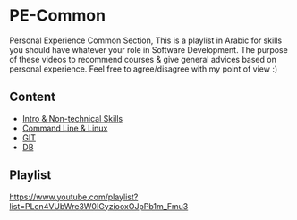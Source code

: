 # PE-Common
Personal Experience Common Section, This is a playlist in Arabic for skills you should have whatever your role in Software Development.
The purpose of these videos to recommend courses & give general advices based on personal experience. 
Feel free to agree/disagree with my point of view :)
## Content
- [Intro & Non-technical Skills](https://github.com/mostafayahia/PE-Common/blob/Common-00/common/common-00.md)
- [Command Line & Linux](https://github.com/mostafayahia/PE-Common/blob/Common-01/common/common-01.md)
- [GIT](https://github.com/mostafayahia/PE-Common/blob/Common-02/common/common-02.md)
- [DB](https://github.com/mostafayahia/PE-Common/blob/Common-03/common/common-03.md)
## Playlist
https://www.youtube.com/playlist?list=PLcn4VUbWre3W0IGyziooxOJpPb1m_Fmu3
